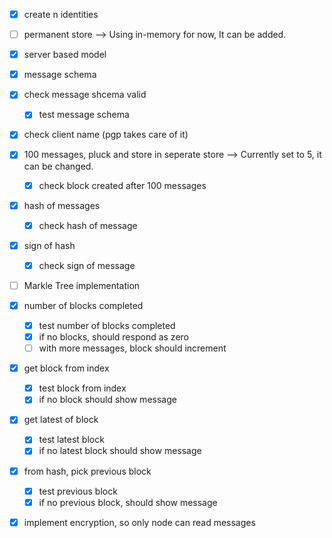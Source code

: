 - [x] create n identities
- [ ] permanent store --> Using in-memory for now, It can be added.
- [x] server based model


- [x] message schema
- [x] check message shcema valid
  - [x] test message schema
- [x] check client name (pgp takes care of it)

- [x] 100 messages, pluck and store in seperate store --> Currently set to 5, it can be changed.
  - [x] check block created after 100 messages
- [x] hash of messages
  - [x] check hash of message
- [x] sign of hash
  - [x] check sign of message

- [ ] Markle Tree implementation



- [x] number of blocks completed
  - [x] test number of blocks completed
  - [x] if no blocks, should respond as zero
  - [ ] with more messages, block should increment
- [x] get block from index
  - [x] test block from index
  - [x] if no block should show message
- [x] get latest of block
  - [x] test latest block
  - [x] if no latest block should show message
- [x] from hash, pick previous block
  - [x] test previous block
  - [x] if no previous block, should  show message
- [x] implement encryption, so only node can read messages